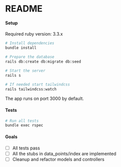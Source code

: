 # README

#### Setup

Required ruby version: 3.3.x

```bash
# Install dependencies
bundle install

# Prepare the database
rails db:create db:migrate db:seed

# Start the server
rails s

# If needed start tailwindcss
rails tailwindcss:watch
```

The app runs on port 3000 by default.

#### Tests

```bash
# Run all tests
bundle exec rspec
```

#### Goals

- [ ] All tests pass
- [ ] All the stubs in data_points/index are implemented
- [ ] Cleanup and refactor models and controllers